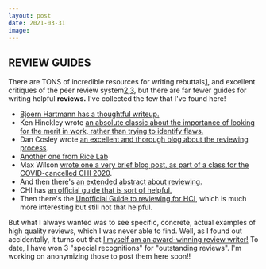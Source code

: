 ```yaml
---
layout: post
date: 2021-03-31
image:
---
```


## REVIEW GUIDES
There are TONS of incredible resources for writing rebuttals[1],  and excellent critiques of the peer review system[2],[3], but there are far fewer guides for writing helpful **reviews.** I've collected the few that I've found here!

- [Bjoern Hartmann has a thoughtful writeup.](https://people.eecs.berkeley.edu/~bjoern/advice/reviewing.html)
- Ken Hinckley wrote [an absolute classic about the importance of looking for the merit in work, rather than trying to identify flaws.](http://mobilehci.acm.org/2015/download/ExcellenceInReviewsforHCICommunity.pdf)
- Dan Cosley wrote [an excellent and thorough blog about the reviewing process](https://blogs.cornell.edu/danco/2014/06/12/how-i-review-papers/).
- [Another one from Rice Lab](https://ricelab.github.io/blog/2018/writing-reviews-for-hci/)
- Max Wilson [wrote one a very brief blog post, as part of a class for the COVID-cancelled CHI 2020](http://www.cs.nott.ac.uk/~pszmw/peer-review-course/).
- And then there's [an extended abstract about reviewing.](https://dl.acm.org/doi/10.1145/3027063.3027097)
- CHI has [an official guide that is sort of helpful.](https://chi2020.acm.org/guide-to-reviewing-papers/)
- Then there's the [Unofficial Guide to reviewing for HCI](https://docs.google.com/document/d/1MpH3zV8WFU5avQHqrVTtxu-wNWzeTstxWy7K__HK5Nc/edit#heading=h.mq8hia60enm8), which is much more interesting but still not that helpful.

But what I always wanted was to see specific, concrete, actual examples of high quality reviews, which I was never able to find. Well, as I found out accidentally, it turns out that [I myself am an award-winning review writer!](https://twitter.com/FakePaperclips/status/1370131214430924803) To date, I have won 3 "special recognitions" for "outstanding reviews". I'm working on anonymizing those to post them here soon!!

[1]:(https://molecule.github.io/post/Rebuttal-Advice/)
[2]:(https://twitter.com/mcmullarkey/status/1366091589345501194?s=20)
[3]:(https://www.sigarch.org/why-we-should-include-one-shot-revision-in-our-review-process/)